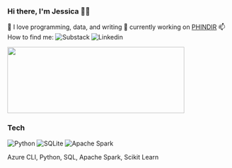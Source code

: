 ### Hi there, I'm Jessica 👋🏽


🌱 I love programming, data, and writing
🔭 currently working on [PHINDIR](https://www.cdc.gov/phin/tools/phindir/index.html)
📫 How to find me: 
  ![Substack](https://img.sheilds.io/badge/substack-#FF6719?style=for-the-badge&logo=substack&logocolor=white)
  ![Linkedin](https://img.sheilds.io/badge/linkedin-#0A66C2?style=for-the-badge&logo=linkedin&logocolor=white)


<a href="https://github.com/anuraghazra/github-readme-stats">
  <img align="center" src="https://github-readme-stats.vercel.app/api?username=jessmaple&show_icons=true&theme=tokyonight" width="400" height="150"/>
</a>


### Tech

![Python](https://img.shields.io/badge/python-3670A0?style=for-the-badge&logo=python&logoColor=ffdd54)
![SQLite](https://img.shields.io/badge/sqlite-%2307405e.svg?style=for-the-badge&logo=sqlite&logoColor=white)
![Apache Spark](https://img.shields.io/badge/Apache%20Spark-E25A1C?style=for-the-badge&logo=apache-spark&logoColor=white)


Azure CLI, Python, SQL, Apache Spark, Scikit Learn

